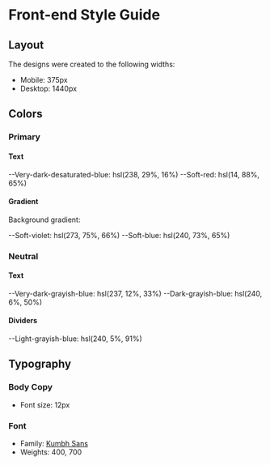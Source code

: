 # Front-end Style Guide

## Layout

The designs were created to the following widths:

- Mobile: 375px
- Desktop: 1440px

## Colors

### Primary

#### Text

--Very-dark-desaturated-blue: hsl(238, 29%, 16%)
--Soft-red: hsl(14, 88%, 65%)

#### Gradient

Background gradient:

--Soft-violet: hsl(273, 75%, 66%)
--Soft-blue: hsl(240, 73%, 65%)

### Neutral

#### Text

--Very-dark-grayish-blue: hsl(237, 12%, 33%)
--Dark-grayish-blue: hsl(240, 6%, 50%)

#### Dividers

--Light-grayish-blue: hsl(240, 5%, 91%)

## Typography

### Body Copy

- Font size: 12px

### Font

- Family: [Kumbh Sans](https://fonts.google.com/specimen/Kumbh+Sans)
- Weights: 400, 700
